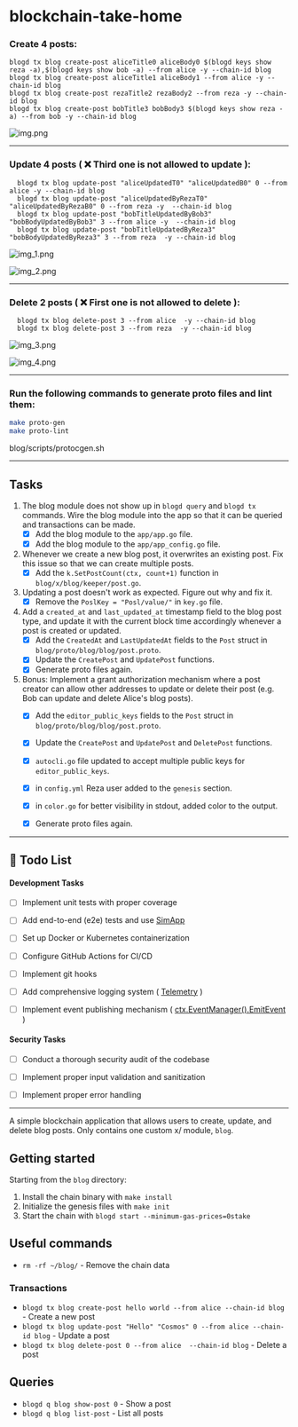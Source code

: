 # blockchain-take-home
### Create 4 posts:
```shell
blogd tx blog create-post aliceTitle0 aliceBody0 $(blogd keys show reza -a),$(blogd keys show bob -a) --from alice -y --chain-id blog
blogd tx blog create-post aliceTitle1 aliceBody1 --from alice -y --chain-id blog
blogd tx blog create-post rezaTitle2 rezaBody2 --from reza -y --chain-id blog
blogd tx blog create-post bobTitle3 bobBody3 $(blogd keys show reza -a) --from bob -y --chain-id blog
```
![img.png](demo/img.png)

----------------------
### Update 4 posts ( ❌ Third one is not allowed to update ):

```shell
  blogd tx blog update-post "aliceUpdatedT0" "aliceUpdatedB0" 0 --from alice -y --chain-id blog    
  blogd tx blog update-post "aliceUpdatedByRezaT0" "aliceUpdatedByRezaB0" 0 --from reza -y  --chain-id blog   
  blogd tx blog update-post "bobTitleUpdatedByBob3" "bobBodyUpdatedByBob3" 3 --from alice -y  --chain-id blog       
  blogd tx blog update-post "bobTitleUpdatedByReza3" "bobBodyUpdatedByReza3" 3 --from reza  -y --chain-id blog   
```
![img_1.png](demo/img_1.png)

![img_2.png](demo/img_2.png)

----------------------
### Delete 2 posts ( ❌ First one is not allowed to delete ):

```shell
  blogd tx blog delete-post 3 --from alice  -y --chain-id blog  
  blogd tx blog delete-post 3 --from reza  -y --chain-id blog  
```
![img_3.png](demo/img_3.png)

![img_4.png](demo/img_4.png)






---------------
### Run the following commands to generate proto files and lint them:

```bash
make proto-gen
make proto-lint
```
blog/scripts/protocgen.sh


--------------
## Tasks

1. The blog module does not show up in `blogd query` and `blogd tx` commands. Wire the blog module into the app so that it can be queried and transactions can be made.
    - [x] Add the blog module to the `app/app.go` file.
    - [x] Add the blog module to the `app/app_config.go` file.

2. Whenever we create a new blog post, it overwrites an existing post. Fix this issue so that we can create multiple posts.
   - [x] Add the `k.SetPostCount(ctx, count+1)` function in `blog/x/blog/keeper/post.go`.

3. Updating a post doesn't work as expected. Figure out why and fix it.
   - [x] Remove the `PoslKey = "Posl/value/"`  in `key.go` file.

4. Add a `created_at` and `last_updated_at` timestamp field to the blog post type, and update it with the current block time accordingly whenever a post is created or updated.
    - [x] Add the `CreatedAt` and `LastUpdatedAt` fields to the `Post` struct in `blog/proto/blog/blog/post.proto`.
    - [x] Update the `CreatePost` and `UpdatePost` functions.
    - [x] Generate proto files again.

5. Bonus: Implement a grant authorization mechanism where a post creator can allow other addresses to update or delete their post (e.g. Bob can update and delete Alice's blog posts).
    - [x] Add the `editor_public_keys` fields to the `Post` struct in `blog/proto/blog/blog/post.proto`.
    - [x] Update the `CreatePost` and `UpdatePost` and `DeletePost` functions.
    - [x] `autocli.go` file updated to accept multiple public keys for `editor_public_keys`.
    - [x] in `config.yml` Reza user added to the `genesis` section.
    - [x] in `color.go` for better visibility in stdout, added color to the output.
    - [x] Generate proto files again.




-------------------
## 📝 Todo List

#### Development Tasks
-   [ ] Implement unit tests with proper coverage
-   [ ] Add end-to-end (e2e) tests and use [SimApp](https://docs.cosmos.network/v0.52/learn/advanced/simulation)
-   [ ] Set up Docker or Kubernetes containerization
-   [ ] Configure GitHub Actions for CI/CD
-   [ ] Implement git hooks
-   [ ] Add comprehensive logging system ( [Telemetry](https://docs.cosmos.network/main/learn/advanced/telemetry) )
-   [ ] Implement event publishing mechanism ( [ctx.EventManager().EmitEvent](https://docs.cosmos.network/main/learn/advanced/events) )


#### Security Tasks
- [ ] Conduct a thorough security audit of the codebase
- [ ] Implement proper input validation and sanitization
- [ ] Implement proper error handling




-------
A simple blockchain application that allows users to create, update, and delete blog posts. Only contains one custom x/ module, `blog`.

## Getting started

Starting from the `blog` directory:

1. Install the chain binary with `make install`
2. Initialize the genesis files with `make init`
3. Start the chain with `blogd start --minimum-gas-prices=0stake`


## Useful commands

- `rm -rf ~/blog/` - Remove the chain data

### Transactions

- `blogd tx blog create-post hello world --from alice --chain-id blog` - Create a new post
- `blogd tx blog update-post "Hello" "Cosmos" 0 --from alice --chain-id blog` - Update a post
- `blogd tx blog delete-post 0 --from alice  --chain-id blog` - Delete a post

## Queries

- `blogd q blog show-post 0` - Show a post
- `blogd q blog list-post` - List all posts
